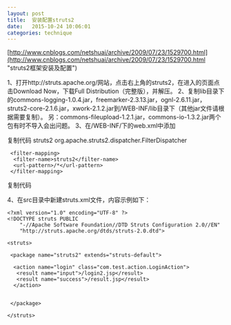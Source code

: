 ```yaml
---
layout: post
title:  安装配置struts2
date:   2015-10-24 10:06:01  
categories: technique
---
```

[http://www.cnblogs.com/netshuai/archive/2009/07/23/1529700.html](http://www.cnblogs.com/netshuai/archive/2009/07/23/1529700.html "struts2框架安装及配置")

1、打开http://struts.apache.org/网站，点击右上角的struts2，在进入的页面点击Download Now，下载Full Distribution（完整版），并解压。
2、复制lib目录下的commons-logging-1.0.4.jar，freemarker-2.3.13.jar，ognl-2.6.11.jar，struts2-core-2.1.6.jar，xwork-2.1.2.jar到/WEB-INF/lib目录下（其他jar文件请根据需要复制）。
另：commons-fileupload-1.2.1.jar，commons-io-1.3.2.jar两个包有时不导入会出问题。
3、在/WEB-INF/下的web.xml中添加
 

复制代码
     <filter>
      <filter-name>struts2</filter-name>
      <filter-class>
       org.apache.struts2.dispatcher.FilterDispatcher
      </filter-class>
     </filter>
    
     <filter-mapping>
      <filter-name>struts2</filter-name>
      <url-pattern>/*</url-pattern>
     </filter-mapping>
复制代码

4、在src目录中新建struts.xml文件，内容示例如下：

    <?xml version="1.0" encoding="UTF-8" ?>
    <!DOCTYPE struts PUBLIC
        "-//Apache Software Foundation//DTD Struts Configuration 2.0//EN"
        "http://struts.apache.org/dtds/struts-2.0.dtd">
    
    <struts>
    
     <package name="struts2" extends="struts-default">
    
      <action name="login" class="com.test.action.LoginAction">
       <result name="input">/login2.jsp</result>
       <result name="success">/result.jsp</result>
      </action>
     
    
     </package>
    
    </struts>
